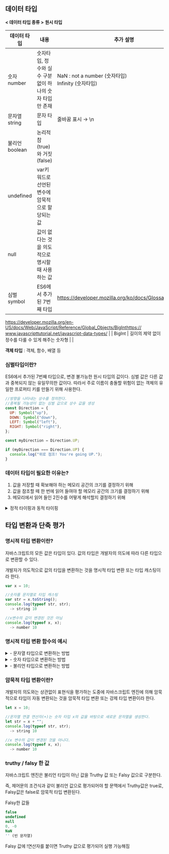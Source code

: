 ## 데이터 타입

**< 데이터 타입 종류 >**
**원시 타입**

| 데이터 타입 | 내용                                                   | 추가 설명 |
| ------ | ------------------------------------------------------ | --------- |
| 숫자 number | 숫자타입, 정수와 실수 구분없이 하나의 숫자 타입만 존재 | NaN : not a number (숫자타입) </br> Infinity (숫자타입) | 5000 → 5e4 </br> 0.00005 → 5e-4 </br> 2진법 → 숫자 앞에 숫자0과 소문자 b를 붙임 </br> 8진법 → 숫자 앞에 숫자0과 소문자 o를 붙임, 소문자 o는 생략가능 </br> 16진법 → 숫자 앞에 숫자0과 소문자 x를 붙임|
| 문자열 string | 문자 타입 | 줄바꿈 표시 → \n |
| 불리언 boolean | 논리적 참(true)와 거짓(false) | |
| undefined | var키워드로 선언된 변수에 암묵적으로 할당되는 값 | |
| null | 값이 없다는 것을 의도적으로 명시할 때 사용하는 값 | |
| 심벌 symbol | ES6에서 추가된 7번째 타입 | https://developer.mozilla.org/ko/docs/Glossary/Primitive
https://developer.mozilla.org/en-US/docs/Web/JavaScript/Reference/Global_Objects/BigInthttps://
www.javascripttutorial.net/javascript-data-types/ |
| BigInt | 길이의 제약 없이 정수를 다룰 수 있게 해주는 숫자형 | |

**객체 타입** : 객체, 함수, 배열 등

### 심벌타입이란?

ES6에서 추가된 7번째 타입으로, 변경 불가능한 원시 타입의 값이다. 심벌 값은 다른 값과 중복되지 않는 유일무의한 값이다. 따라서 주로 이름이 충돌할 위험이 없는 객체의 유일한 프로퍼티 키를 만들기 위해 사용한다.

```jsx
//방향을 나타내는 상수를 정의한다.
//중복될 가능성이 없는 심벌 값으로 상수 값을 생성
const Direction = {
  UP: Symbol("up"),
  DOWN: Symbol("down"),
  LEFT: Symbol("left"),
  RIGHT: Symbol("right"),
};

const myDirection = Direction.UP;

if (myDirection === Direction.UP) {
  console.log("위로 점프! You're going UP.");
}
```

### 데이터 타입이 필요한 이유는?

1. 값을 저장할 때 확보해야 하는 메모리 공간의 크기를 결정하기 위해
2. 값을 참조할 떼 한 번에 읽어 들여야 할 메모리 공간의 크기를 결정하기 위해
3. 메모리에서 읽어 들인 2진수를 어떻게 해석할지 결정하기 위해

<details>
  <summary>
  정적 타이핑과 동적 타이핑
  </summary>
-**정적타이핑**

C나 자바와 같은 정적 타입의 언어는 변수를 선언할 때 변수에 할당할 수 있는 값의 종류, 즉 데이터 타입을 사전에 선언해야 한다. 이를 명시적 타입 선언이라 함.

C에서 정수 타입의 변수를 선언하는 예)

```jsx
// c 변수에는 1바이트 정수 타입의 값(-128 ~ 127)만을 할당할 수 있다.
char c;

// num 변수에는 4바이트 정수 타입의 값(-2,124,483,648 ~ 2,124,483,647)만을 할당할 수 있다.
int num;
```

정적타입언어는 변수의 타입을 변경할 수 없으며, 변수에 선언한 타입에 맞는 값만 할당할 수 있다. 정적타입언어는 컴파일 시점에서 타입 체크를 수행하는데 만약 타입체크를 통과하지 못하면 에러를 발생시키고 프로그램 실행 자체를 막는다. 대표적인 정적타입언어로 C,C++,자바, 코틀린, 고, 러스트 등이 있다.

-**동적타이핑**

자바스크립트는 정적 타입 언어와 다르게 변수를 선언할 때 타입을 선언하지 않고 var, let, const 키워들 사용해 변수를 선언한다.

```jsx
var foo;
console.log(typeof foo); // undefined

foo = 3;
console.log(typeof foo); // number

foo = null;
console.log(typeof foo); // object

foo = Symbol(); // 심벌
console.log(typeof foo); // symbol

foo = {}; // 객체
console.log(typeof foo); // object

foo = []; // 배열
console.log(typeof foo); // object

foo = function () {}; // 함수
console.log(typeof foo); // function
```

자바스크립트의 변수는 선언이 아닌 할당에 의해 타입이 결정(타입추론)된다. 그리고 재할당에 의해 변수의 타입은 언제든지 동적으로 변할 수 있다. 이러한 특징을 동적 타이핑이라고 하며, 자바스크립트는 정적 타입 언어와 구별하기 위해 동적 타입 언어라고 한다.

대표적인 동적 타입 언어로는 자바스크립트, 파이썬, PHP등이 있다.

</details>

## 타입 변환과 단축 평가

### **명시적 타입 변환이란?**

자바스크립트의 모든 값은 타입이 있다. 값의 타입은 개발자의 의도에 따라 다른 타입으로 변환할 수 있다.

개발자가 의도적으로 값의 타입을 변환하는 것을 명시적 타입 변환 또는 타입 캐스팅이라 한다.

```jsx
var x = 10;

//숫자를 문자열로 타입 캐스팅
var str = x.toString();
console.log(typeof str, str);
  -> string 10

//x변수의 값이 변경된 것은 아님
console.log(typeof x, x);
  -> number 10
```

### 명시적 타입 변환 함수의 예시

<details>
  <summary>
    - 문자열 타입으로 변환하는 방법
  </summary>
    
    ```jsx
    //1. String 생성자 함수를 new 연산자 없이 호출하는 방법
    String(1);
      -> "1"
    
    //2. Object.prototype.toString 메서드를 사용하는 방법
    (1).toString();
      -> "1"
    
    //3. 문자열 연결 연산자를 이용하는 방법
    1 + "";
      -> "1"
    ```
</details>

<details>
  <summary>
    - 숫자 타입으로 변환하는 방법
  </summary>
    
    ```jsx
    //1. Number 생성자 함수를 new 연산자 없이 호출하는 방법
    Number("0");
      -> 0
    Number("3월");
      -> NaN
    
    //2. parseInt, parseFloat 함수를 사용하는 방법(문자열만 변환 가능)
    parseInt("3월");
      -> 3
    parseInt("3.14");
      -> 3
    perseFloat("3.14");
      -> 3.14
    
    //3. + 단항 산술 연산자를 이용하는 방법
    + "0";
      -> 0
    
    //4. * 산술 연산자를 이용하는 방법
    "0" * 1;
      -> 0
    ```
</details>

<details>
  <summary>
    - 불리언 타입으로 변환하는 방법
  </summary>
    
    ```jsx
    //1. Boolean 생성자 함수를 new 연산자 없이 호출하는 방법
    
    //문자열 타입을 Boolean 타입으로
    Boolean("x");
      -> true
    Boolean("");
      -> false
    Boolean("false");
      -> true
    
    //숫자 타입을 Boolean 타입으로
    Boolean(0);
      -> false
    Boolean(1);
      -> true
    Boolean(NaN);
      -> false
    Boolean(Infinity);
      -> true
    
    //null 타입을 Boolean 타입
    Boolean(null);
      -> false
    
    //undefined 타입을 Boolean 타입으로
    Boolean(undefined);
      -> false
    
    //객체 타입을 Boolean 타입으로
    Boolean({});
      -> true
    Boolean([]);
      -> true
    
    ---------------------------------------------------------
    
    //2. ! 부정 논리 연산자를 두번 사용하는 방법
    
    // 문자열 타입을 Boolean 타입으로
    !!"x";
      -> true
    !!"";
      -> false
    !!"false";
      -> true
    
    // 숫자 타입을 Boolean 타입으로
    !!0;
      -> false
    !!1;
      -> true
    !!NaN;
      -> false
    !!Infinity;
      -> true
    
    // null 타입을 Boolean 타입으로
    !!null;
      -> false
    
    // undefined 타입을 Boolean 타입으로
    !!undefined;
      -> false
    
    // 객체 타입을 Boolean 타입으로
    !!{};
      -> true
    !![];
      -> true
    ```
</details>

### 암묵적 타입 변환이란?

개발자의 의도와는 상관없이 표현식을 평가하는 도중에 자바스크립트 엔진에 의해 암묵적으로 타입이 자동 변환되는 것을 암묵적 타입 변환 또는 강제 타입 변환이라 한다.

```jsx
let x = 10;

//문자열 연결 연산자(+)는 숫자 타입 x의 값을 바탕으로 새로운 문자열을 생성한다.
let str = x + "";
console.log(typeof str, str);
  -> string 10

//x 변수의 값이 변경된 것을 아니다.
console.log(typeof x, x);
  -> number 10
```

### **truthy / falsy 한 값**

자바스크립트 엔진은 불리언 타입이 아닌 값을 Truthy 값 또는 Falsy 값으로 구분한다.

즉, 제어문의 조건식과 같이 불리언 값으로 평가되어야 할 문맥에서 Truthy값은 true로, Falsy값은 false로 암묵적 타입 변환된다.

Falsy한 값들

```jsx
false
undefined
null
0, -0
NaN
'' (빈 문자열)
```

Falsy 값에 !연산자를 붙이면 Truthy 값으로 평가되어 실행 가능해짐
